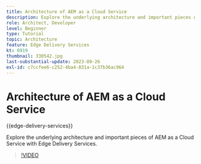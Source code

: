 ```yaml
---
title: Architecture of AEM as a Cloud Service
description: Explore the underlying architecture and important pieces of AEM as a Cloud Service with Edge Delivery Services.
role: Architect, Developer
level: Beginner
type: Tutorial
topic: Architecture
feature: Edge Delivery Services
kt: 6919
thumbnail: 330542.jpg
last-substantial-update: 2023-09-26
exl-id: c7ccfee6-c252-4ba4-831a-1c37b36ac964
---
```

# Architecture of AEM as a Cloud Service

{{edge-delivery-services}}

Explore the underlying architecture and important pieces of AEM as a Cloud Service with Edge Delivery Services.

>[!VIDEO](https://video.tv.adobe.com/v/330542?quality=12&learn=on)
